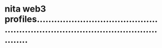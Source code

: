 # nita web3 profiles.......................................................................................................

